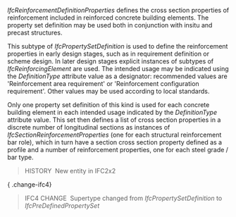 ﻿_IfcReinforcementDefinitionProperties_ defines the cross section properties of reinforcement included in reinforced concrete building elements. The property set definition may be used both in conjunction with insitu and precast structures.

This subtype of _IfcPropertySetDefinition_ is used to define the reinforcement properties in early design stages, such as in requirement definition or scheme design. In later design stages explicit instances of subtypes of _IfcReinforcingElement_ are used. The intended usage may be indicated using the _DefinitionType_ attribute value as a designator: recommended values are 'Reinforcement area requirement' or 'Reinforcement configuration requirement'. Other values may be used according to local standards.

Only one property set definition of this kind is used for each concrete building element in each intended usage indicated by the _DefinitionType_ attribute value. This set then defines a list of cross section properties in a discrete number of longitudinal sections as instances of _IfcSectionReinforcementProperties_ (one for each structural reinforcement bar role), which in turn have a section cross section property defined as a profile and a number of reinforcement properties, one for each steel grade / bar type.

> HISTORY&nbsp; New entity in IFC2x2

{ .change-ifc4}
> IFC4 CHANGE&nbsp; Supertype changed from _IfcPropertySetDefinition_ to _IfcPreDefinedPropertySet_
